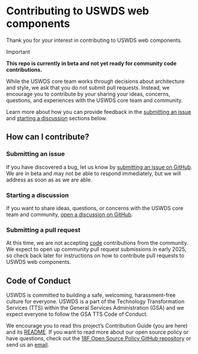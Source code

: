# Contributing to USWDS web components

Thank you for your interest in contributing to USWDS web components.

> [!Important]
>
> **This repo is currently in beta and not yet ready for community code contributions.**
>
> While the USWDS core team works through decisions about architecture and style, we ask that you do not submit pull requests. Instead, we encourage you to contribute by your sharing your ideas, concerns, questions, and experiences with the USWDS core team and community.
>
> Learn more about how you can provide feedback in the [submitting an issue](#submitting-an-issue) and [starting a discussion](#starting-a-discussion) sections below.

## How can I contribute?

### Submitting an issue

If you have discovered a bug, let us know by [submitting an issue on GitHub](https://docs.github.com/en/issues/tracking-your-work-with-issues/creating-an-issue). We are in beta and may not be able to respond immediately, but we will address as soon as as we are able.

### Starting a discussion

If you want to share ideas, questions, or concerns with the USWDS core team and community, [open a discussion on GitHub](https://docs.github.com/en/discussions/quickstart#creating-a-new-discussion).

### Submitting a pull request

At this time, we are not accepting <u>code</u> contributions from the community. We expect to open up community pull request submissions in early 2025, so check back later for instructions on how to contribute pull requests to USWDS web components.

## Code of Conduct

USWDS is committed to building a safe, welcoming, harassment-free culture for everyone. USWDS is a part of the Technology Transformation Services (TTS) within the General Services Administration (GSA) and we expect everyone to follow the GSA TTS Code of Conduct.

We encourage you to read this project’s Contribution Guide (you are here) and its [README](https://github.com/uswds/uswds-next/blob/develop/README.md). If you want to read more about our open source policy or have questions, check out the [18F Open Source Policy GitHub repository](https://github.com/18f/open-source-policy) or send us an [email](uswds@gsa.gov).
